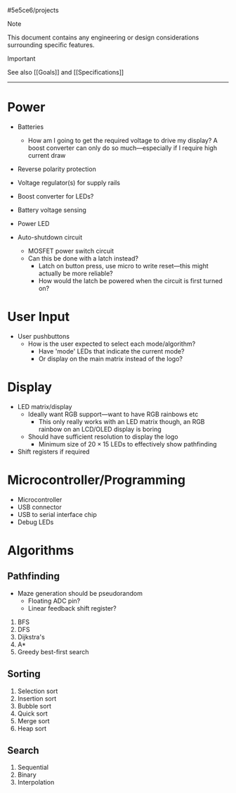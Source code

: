 #5e5ce6/projects 

> [!NOTE]  
> This document contains any engineering or design considerations surrounding specific features.

> [!IMPORTANT]  
> See also [[Goals]] and [[Specifications]]

---

# Power

- Batteries
	- How am I going to get the required voltage to drive my display? A boost converter can only do so much—especially if I require high current draw
  
- Reverse polarity protection
- Voltage regulator(s) for supply rails

- Boost converter for LEDs?

- Battery voltage sensing
- Power LED
- Auto-shutdown circuit
	- MOSFET power switch circuit
	- Can this be done with a latch instead?
		- Latch on button press, use micro to write reset—this might actually be more reliable?
		- How would the latch be powered when the circuit is first turned on?

# User Input

- User pushbuttons
	- How is the user expected to select each mode/algorithm?
		- Have 'mode' LEDs that indicate the current mode?
		- Or display on the main matrix instead of the logo?

# Display

- LED matrix/display
	- Ideally want RGB support—want to have RGB rainbows etc
		- This only really works with an LED matrix though, an RGB rainbow on an LCD/OLED display is boring
	- Should have sufficient resolution to display the logo
		- Minimum size of $20\times15$ LEDs to effectively show pathfinding
- Shift registers if required
 
# Microcontroller/Programming

- Microcontroller
- USB connector
- USB to serial interface chip
- Debug LEDs

# Algorithms

## Pathfinding

- Maze generation should be pseudorandom
	- Floating ADC pin?
	- Linear feedback shift register?

1. BFS
2. DFS
3. Dijkstra's
4. A*
5. Greedy best-first search

## Sorting

1. Selection sort
2. Insertion sort
3. Bubble sort
4. Quick sort
5. Merge sort
6. Heap sort

## Search

1. Sequential
2. Binary
3. Interpolation
